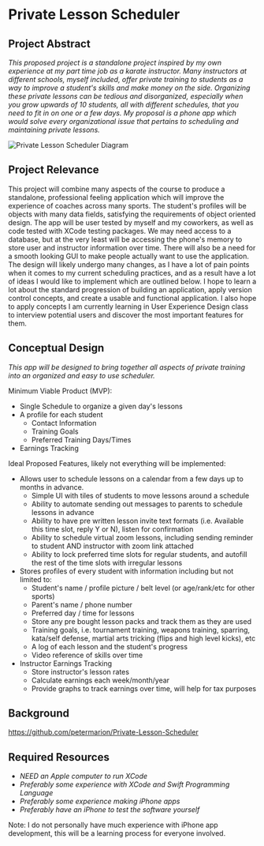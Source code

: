 # Private Lesson Scheduler

## Project Abstract
_This proposed project is a standalone project inspired by my own experience at my part time job as a karate instructor. Many instructors at different schools, myself included, offer private training to students as a way to improve a student's skills and make money on the side. Organizing these private lessons can be tedious and disorganized, especially when you grow upwards of 10 students, all with different schedules, that you need to fit in on one or a few days._
_My proposal is a phone app which would solve every organizational issue that pertains to scheduling and maintaining private lessons._

![Private Lesson Scheduler Diagram](https://user-images.githubusercontent.com/59925687/108251858-f3074280-7125-11eb-880f-52b34c0b6793.jpg)


## Project Relevance
This project will combine many aspects of the course to produce a standalone, professional feeling application which will improve the experience of coaches across many sports. The student's profiles will be objects with many data fields, satisfying the requirements of object oriented design. The app will be user tested by myself and my coworkers, as well as code tested with XCode testing packages. We may need access to a database, but at the very least will be accessing the phone's memory to store user and instructor information over time. There will also be a need for a smooth looking GUI to make people actually want to use the application. 
The design will likely undergo many changes, as I have a lot of pain points when it comes to my current scheduling practices, and as a result have a lot of ideas I would like to implement which are outlined below. 
I hope to learn a lot about the standard progression of building an application, apply version control concepts, and create a usable and functional application. I also hope to apply concepts I am currently learning in User Experience Design class to interview potential users and discover the most important features for them. 

## Conceptual Design
_This app will be designed to bring together all aspects of private training into an organized and easy to use scheduler._ 

Minimum Viable Product (MVP):
- Single Schedule to organize a given day's lessons
- A profile for each student 
    - Contact Information
    - Training Goals
    - Preferred Training Days/Times
- Earnings Tracking


Ideal Proposed Features, likely not everything will be implemented: 
- Allows user to schedule lessons on a calendar from a few days up to months in advance.
  - Simple UI with tiles of students to move lessons around a schedule
  - Ability to automate sending out messages to parents to schedule lessons in advance
  - Ability to have pre written lesson invite text formats (i.e. Available this time slot, reply Y or N), listen for confirmation
  - Ability to schedule virtual zoom lessons, including sending reminder to student AND instructor with zoom link attached
  - Ability to lock preferred time slots for regular students, and autofill the rest of the time slots with irregular lessons
- Stores profiles of every student with information including but not limited to:
  - Student's name / profile picture / belt level (or age/rank/etc for other sports)
  - Parent's name / phone number
  - Preferred day / time for lessons
  - Store any pre bought lesson packs and track them as they are used
  - Training goals, i.e. tournament training, weapons training, sparring, kata/self defense, martial arts tricking (flips and high level kicks), etc
  - A log of each lesson and the student's progress
  - Video reference of skills over time
- Instructor Earnings Tracking
  - Store instructor's lesson rates
  - Calculate earnings each week/month/year
  - Provide graphs to track earnings over time, will help for tax purposes

## Background

https://github.com/petermarion/Private-Lesson-Scheduler

## Required Resources
- _NEED an Apple computer to run XCode_
- _Preferably some experience with XCode and Swift Programming Language_
- _Preferably some experience making iPhone apps_
- _Preferably have an iPhone to test the software yourself_


Note: I do not personally have much experience with iPhone app development, this will be a learning process for everyone involved.
